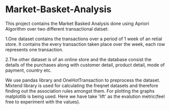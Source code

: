 # Market-Basket-Analysis
This project contains the Market Basked Analysis done using Apriori Algorithm over two different transactional datset:

1.One dataset contains the transactions over a period of 1 week of an retial store. It contains the every transaction taken place over the week, each row represents one transaction.

2.The other dataset is of an online store and the database consist the details of the purchases along with customer detail, product detail, mode of payment, country etc.


We use pandas library and OneHotTransaction to preprocess the dataset.
Mlxtend library is used for calculating the freqnet datasets and therefore finding out the association rules amongst them.
For plotting the graphs matplotlib is being used.
Here we have take 'lift' as the evalution metric(feel free to experiment with the values).


